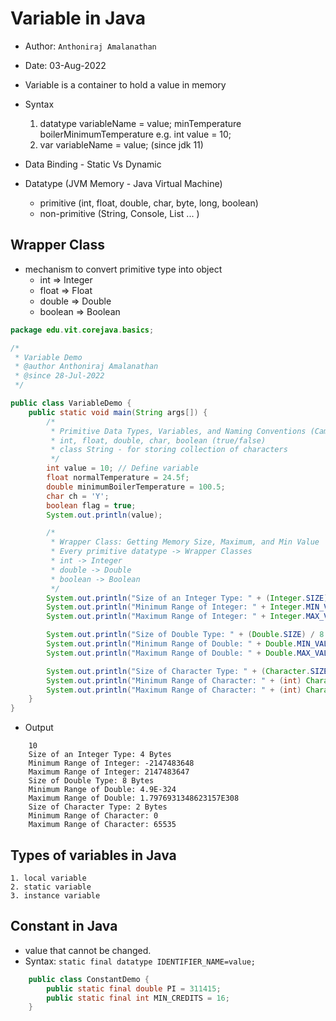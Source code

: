 # Variable in Java
- Author: `Anthoniraj Amalanathan`
- Date: 03-Aug-2022

- Variable is a container to hold a value in memory
- Syntax
    1. datatype variableName = value;
        minTemperature
        boilerMinimumTemperature
        e.g. int value = 10;
    2. var variableName = value; (since jdk 11)
- Data Binding - Static Vs Dynamic
- Datatype (JVM Memory - Java Virtual Machine)
    - primitive (int, float, double, char, byte, long, boolean)
    - non-primitive (String, Console, List ... )

## Wrapper Class
- mechanism to convert primitive type into object
    - int => Integer
    - float => Float
    - double => Double
    - boolean => Boolean

```java
package edu.vit.corejava.basics;

/*
 * Variable Demo
 * @author Anthoniraj Amalanathan
 * @since 28-Jul-2022
 */

public class VariableDemo {
    public static void main(String args[]) {
        /*
         * Primitive Data Types, Variables, and Naming Conventions (Camel Case)
         * int, float, double, char, boolean (true/false)
         * class String - for storing collection of characters
         */
        int value = 10; // Define variable
        float normalTemperature = 24.5f;
        double minimumBoilerTemperature = 100.5;
        char ch = 'Y';
        boolean flag = true;
        System.out.println(value);

        /*
         * Wrapper Class: Getting Memory Size, Maximum, and Min Value
         * Every primitive datatype -> Wrapper Classes
         * int -> Integer
         * double -> Double
         * boolean -> Boolean
         */
        System.out.println("Size of an Integer Type: " + (Integer.SIZE) / 8 + " Bytes");
        System.out.println("Minimum Range of Integer: " + Integer.MIN_VALUE);
        System.out.println("Maximum Range of Integer: " + Integer.MAX_VALUE);

        System.out.println("Size of Double Type: " + (Double.SIZE) / 8 + " Bytes");
        System.out.println("Minimum Range of Double: " + Double.MIN_VALUE);
        System.out.println("Maximum Range of Double: " + Double.MAX_VALUE);

        System.out.println("Size of Character Type: " + (Character.SIZE) / 8 + " Bytes");
        System.out.println("Minimum Range of Character: " + (int) Character.MIN_VALUE);
        System.out.println("Maximum Range of Character: " + (int) Character.MAX_VALUE);
    }
}
```    
- Output
```console
    10
    Size of an Integer Type: 4 Bytes
    Minimum Range of Integer: -2147483648
    Maximum Range of Integer: 2147483647
    Size of Double Type: 8 Bytes
    Minimum Range of Double: 4.9E-324
    Maximum Range of Double: 1.7976931348623157E308
    Size of Character Type: 2 Bytes
    Minimum Range of Character: 0
    Maximum Range of Character: 65535
```

## Types of variables in Java
    1. local variable
    2. static variable
    3. instance variable

## Constant in Java
- value that cannot be changed.
- Syntax: `static final datatype IDENTIFIER_NAME=value;`

```java
    public class ConstantDemo {
        public static final double PI = 311415;
        public static final int MIN_CREDITS = 16;
    }
```


